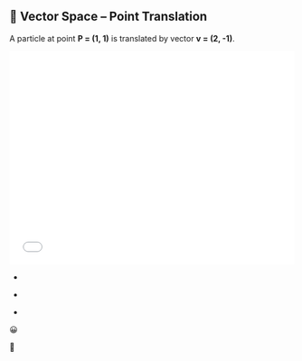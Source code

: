 ## 🧮 Vector Space – Point Translation

A particle at point **P = (1, 1)** is translated by vector **v = (2, -1)**.

<div style="position:relative; width:100%; max-width:800px; aspect-ratio:4/3;">
    <iframe src="Excercise/Vector_Spaces_1.html" 
        width="100%" 
        height="100%"
        loading="lazy"
        style="border:none;"></iframe>
        </div>

*

-

+


😀

🤬
